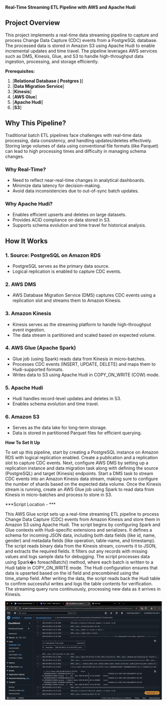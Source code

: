 **Real-Time Streaming ETL Pipeline with AWS and Apache Hudi**

## **Project Overview**

This project implements a real-time data streaming pipeline to capture and process Change Data Capture (CDC) events from a PostgreSQL database. The processed data is stored in Amazon S3 using Apache Hudi to enable incremental updates and time travel. The pipeline leverages AWS services such as DMS, Kinesis, Glue, and S3 to handle high-throughput data ingestion, processing, and storage efficiently.

**Prerequisites:**

1) [**Relational Database ( Postgres )**]  
2) [**Data Migration Service**]  
3) [**Kinesis**]
4) [**AWS Glue**]
5) [**Apache Hudi**]
6) [**S3**]

## **Why This Pipeline?**

Traditional batch ETL pipelines face challenges with real-time data processing, data consistency, and handling updates/deletes effectively. Storing large volumes of data using conventional file formats (like Parquet) can lead to high processing times and difficulty in managing schema changes.

### **Why Real-Time?**

* Need to reflect near-real-time changes in analytical dashboards.  
* Minimize data latency for decision-making.  
* Avoid data inconsistencies due to out-of-sync batch updates.

### **Why Apache Hudi?**

* Enables efficient upserts and deletes on large datasets.  
* Provides ACID compliance on data stored in S3.  
* Supports schema evolution and time travel for historical analysis.

## **How It Works**

### **1\. Source: PostgreSQL on Amazon RDS**

* PostgreSQL serves as the primary data source.  
* Logical replication is enabled to capture CDC events.

### **2\. AWS DMS**

* AWS Database Migration Service (DMS) captures CDC events using a replication slot and streams them to Amazon Kinesis.

### **3\. Amazon Kinesis**

* Kinesis serves as the streaming platform to handle high-throughput event ingestion.  
* The data stream is partitioned and scaled based on expected volume.

### **4\. AWS Glue (Apache Spark)**

* Glue job (using Spark) reads data from Kinesis in micro-batches.  
* Processes CDC events (INSERT, UPDATE, DELETE) and maps them to Hudi-supported formats.  
* Writes data to S3 using Apache Hudi in COPY\_ON\_WRITE (COW) mode.

### **5\. Apache Hudi**

* Hudi handles record-level updates and deletes in S3.  
* Enables schema evolution and time travel.

### **6\. Amazon S3**

* Serves as the data lake for long-term storage.  
* Data is stored in partitioned Parquet files for efficient querying.

**How To Set It Up**

To set up this pipeline, start by creating a PostgreSQL instance on Amazon RDS with logical replication enabled. Create a publication and a replication slot to capture CDC events. Next, configure AWS DMS by setting up a replication instance and data migration task along with defining the source (PostgreSQL) and target (Kinesis) endpoints. Start a DMS task to stream CDC events into an Amazon Kinesis data stream, making sure to configure the number of shards based on the expected data volume. Once the Kinesis stream is running, create an AWS Glue job using Spark to read data from Kinesis in micro-batches and process to store in S3.

***Script Location \- *** 

This AWS Glue script sets up a real-time streaming ETL pipeline to process Change Data Capture (CDC) events from Amazon Kinesis and store them in Amazon S3 using Apache Hudi. The script begins by configuring Spark and Glue contexts with Hudi-specific extensions and serializers. It defines a schema for incoming JSON data, including both data fields (like id, name, gender) and metadata fields (like operation, table-name, and timestamp). The script reads binary data from the Kinesis stream, converts it to JSON, and extracts the required fields. It filters out any records with missing values and logs sample data for debugging. The script processes data using Spark�s foreachBatch() method, where each batch is written to a Hudi table in COPY\_ON\_WRITE mode. The Hudi configuration ensures that data is upserted based on the id field and precombined using the time\_stamp field. After writing the data, the script reads back the Hudi table to confirm successful writes and logs the table contents for verification. The streaming query runs continuously, processing new data as it arrives in Kinesis.

![Hudi-Table-Output](Images/Hudi-Table.png)